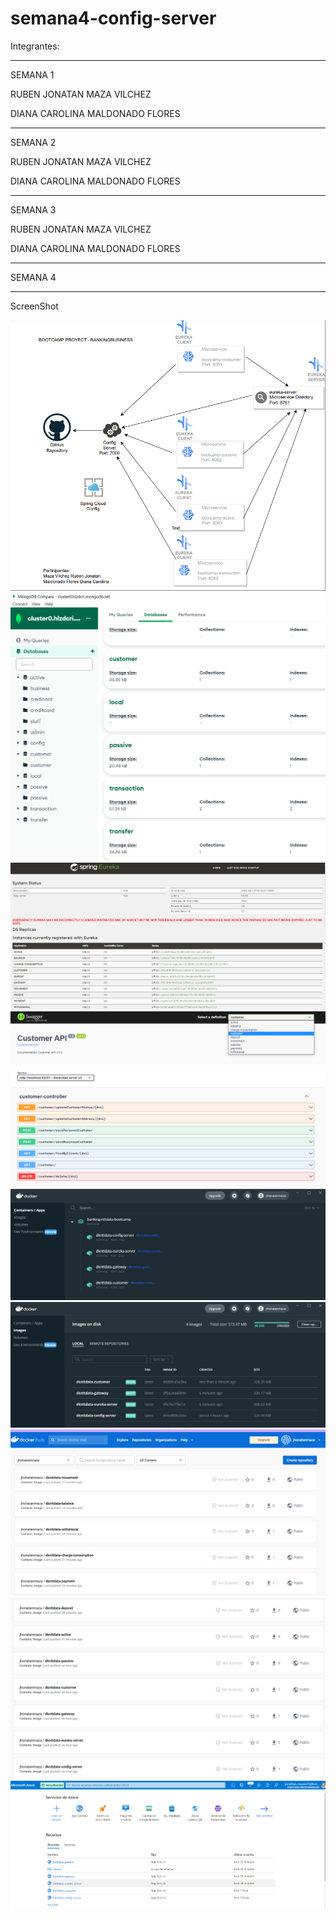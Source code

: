 # semana4-config-server


Integrantes:

------------------------------------------------------
SEMANA 1

RUBEN JONATAN MAZA VILCHEZ

DIANA CAROLINA MALDONADO FLORES

------------------------------------------------------
SEMANA 2

RUBEN JONATAN MAZA VILCHEZ

DIANA CAROLINA MALDONADO FLORES

------------------------------------------------------
SEMANA 3

RUBEN JONATAN MAZA VILCHEZ

DIANA CAROLINA MALDONADO FLORES

------------------------------------------------------
SEMANA 4


------------------------------------------------------
ScreenShot

![ScreenShot](https://github.com/banking-nttdata-bootcamp/config-server-directory/blob/master/images/drawio.png)
![ScreenShot](https://github.com/banking-nttdata-bootcamp/config-server-directory/blob/master/images/MongoDB-Atlas.png)
![ScreenShot](https://github.com/banking-nttdata-bootcamp/config-server-directory/blob/master/images/eureka-server.png)
![ScreenShot](https://github.com/banking-nttdata-bootcamp/config-server-directory/blob/master/images/swagger-api.png)
![ScreenShot](https://github.com/banking-nttdata-bootcamp/config-server-directory/blob/master/images/docker-1.jpeg)
![ScreenShot](https://github.com/banking-nttdata-bootcamp/config-server-directory/blob/master/images/docker-2.jpeg)
![ScreenShot](https://github.com/banking-nttdata-bootcamp/config-server-directory/blob/master/images/docker-hub-1.png)
![ScreenShot](https://github.com/banking-nttdata-bootcamp/config-server-directory/blob/master/images/docker-hub-2.png)
![ScreenShot](https://github.com/banking-nttdata-bootcamp/config-server-directory/blob/master/images/azure.png)


